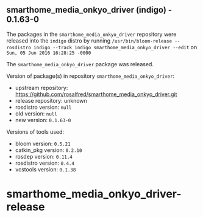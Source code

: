 ## smarthome_media_onkyo_driver (indigo) - 0.1.63-0

The packages in the `smarthome_media_onkyo_driver` repository were released into the `indigo` distro by running `/usr/bin/bloom-release --rosdistro indigo --track indigo smarthome_media_onkyo_driver --edit` on `Sun, 05 Jun 2016 16:28:25 -0000`

The `smarthome_media_onkyo_driver` package was released.

Version of package(s) in repository `smarthome_media_onkyo_driver`:

- upstream repository: https://github.com/rosalfred/smarthome_media_onkyo_driver.git
- release repository: unknown
- rosdistro version: `null`
- old version: `null`
- new version: `0.1.63-0`

Versions of tools used:

- bloom version: `0.5.21`
- catkin_pkg version: `0.2.10`
- rosdep version: `0.11.4`
- rosdistro version: `0.4.4`
- vcstools version: `0.1.38`


# smarthome_media_onkyo_driver-release